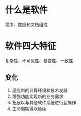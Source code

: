 # 什么是软件
程序、数据和文档组成
# 软件四大特征
复杂性、不可见性、易变性、一致性
## 变化
1. 适应新的计算环境和技术发展
2. 增强功能实现新的业务需求
3. 拓展以与其他软件系统进行互操作
4. 生命周期得以延续


